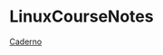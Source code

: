 # LinuxCourseNotes

[Caderno](https://github.com/DanFelp/LinuxCourseNotes/blob/main/AnotaçõesLinuxCourse.ctb.pdf)
